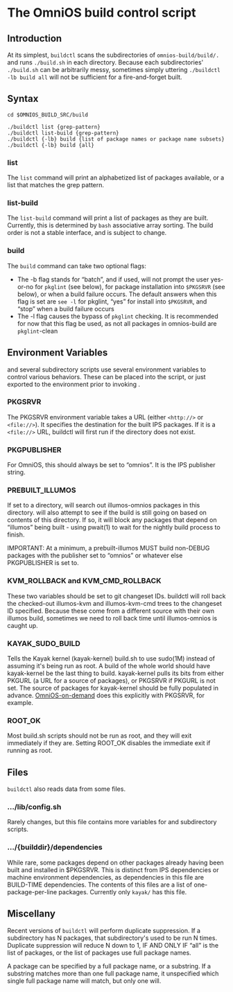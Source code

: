 The OmniOS build control script
==================================

Introduction
------------

At its simplest, ```buildctl``` scans the subdirectories of ```omnios-build/build/.``` and runs ```./build.sh``` in each directory.
Because each subdirectories' ``` ./build.sh``` can be arbitrarily messy, sometimes simply
uttering ```./buildctl -lb build all``` will not be sufficient for a fire-and-forget built.

Syntax
------

```
cd $OMNIOS_BUILD_SRC/build

./buildctl list {grep-pattern}
./buildctl list-build {grep-pattern}
./buildctl {-lb} build {list of package names or package name subsets}
./buildctl {-lb} build {all}
```  

### list

The ```list``` command will print an alphabetized list of packages available, or a
list that matches the grep pattern.

### list-build

The ```list-build``` command will print a list of packages as they are built. Currently,
this is determined by ```bash``` associative array sorting. The build order is not
a stable interface, and is subject to change.

### build

The ```build``` command can take two optional flags:

* The -b flag stands for “batch”, and if used, will not prompt the user yes-or-no for ```pkglint``` (see below), for package installation into ```$PKGSRVR``` (see below), or when a build failure occurs.  The default answers when this flag is set are ```see -l``` for pkglint, “yes” for install into ```$PKGSRVR```, and “stop” when a build failure occurs
* The -l flag causes the bypass of ```pkglint``` checking.  It is recommended for now that this flag be used, as not all packages in omnios-build are ```pkglint```-clean

Environment Variables
---------------------

 and several subdirectory scripts use several environment variables to
control various behaviors. These can be placed into the script, or just
exported to the environment prior to invoking .

### PKGSRVR

The PKGSRVR environment variable takes a URL (either ```<http://>``` or
```<file://>```). It specifies the destination for the built IPS packages. If
it is a ```<file://>``` URL, buildctl will first run if the directory does not
exist.

### PKGPUBLISHER

For OmniOS, this should always be set to “omnios”. It is the IPS publisher string.

### PREBUILT\_ILLUMOS

If set to a directory, will search out illumos-omnios packages in this
directory. will also attempt to see if the build is still going on based
on contents of this directory. If so, it will block any packages that
depend on “illumos” being built - using pwait(1) to wait for the nightly
build process to finish.

IMPORTANT: At a minimum, a prebuilt-illumos MUST build non-DEBUG
packages with the publisher set to “omnios” or whatever else
PKGPUBLISHER is set to.

### KVM\_ROLLBACK and KVM\_CMD\_ROLLBACK

These two variables should be set to git changeset IDs. buildctl will
roll back the checked-out illumos-kvm and illumos-kvm-cmd trees to the
changeset ID specified. Because these come from a different source with
their own illumos build, sometimes we need to roll back time until
illumos-omnios is caught up.

### KAYAK\_SUDO\_BUILD

Tells the Kayak kernel (kayak-kernel) build.sh to use sudo(1M) instead
of assuming it's being run as root. A build of the whole world should
have kayak-kernel be the last thing to build. kayak-kernel pulls its
bits from either PKGURL (a URL for a source of packages), or PKGSRVR if
PKGURL is not set. The source of packages for kayak-kernel should be
fully populated in advance. [OmniOS-on-demand](OmniOS-on-demand.md)
does this explicitly with PKGSRVR, for example.

### ROOT\_OK

Most build.sh scripts should not be run as root, and they will exit immediately
if they are. Setting ROOT\_OK disables the immediate exit if running as
root.

Files
-----

```buildctl``` also reads data from some files.

### .../lib/config.sh

Rarely changes, but this file contains more variables for and
subdirectory scripts.

### .../{builddir}/dependencies

While rare, some packages depend on other packages already having been
built and installed in \$PKGSRVR. This is distinct from IPS dependencies
or machine environment dependencies, as dependencies in this file are
BUILD-TIME dependencies. The contents of this files are a list of
one-package-per-line packages. Currently only ```kayak/``` has this file.

Miscellany
----------

Recent versions of ```buildctl``` will perform duplicate suppression. If a subdirectory
has N packages, that subdirectory's used to be run N times. Duplicate
suppression will reduce N down to 1, IF AND ONLY IF “all” is the list of
packages, or the list of packages use full package names.

A package can be specified by a full package name, or a substring. If a
substring matches more than one full package name, it unspecified which
single full package name will match, but only one will.
